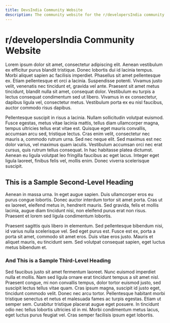 ```yaml
---
title: DevsIndia Community Website
description: The community website for the r/developersIndia community.
---
```


# r/developersIndia Community Website

Lorem ipsum dolor sit amet, consectetur adipiscing elit. Aenean vestibulum ex
efficitur purus blandit tristique. Donec lobortis dui id lacinia tempus. Morbi
aliquet sapien ac facilisis imperdiet. Phasellus sit amet pellentesque ex. Etiam
pellentesque et orci a lacinia. Suspendisse potenti. Vivamus justo velit,
venenatis nec tincidunt et, gravida vel ante. Praesent sit amet metus tincidunt,
blandit nulla sit amet, consequat dolor. Vestibulum eu turpis a lectus consequat
condimentum sed ut libero. Vivamus in ex consectetur, dapibus ligula vel,
consectetur metus. Vestibulum porta ex eu nisl faucibus, auctor commodo risus
dapibus.

Pellentesque suscipit in risus a lacinia. Nullam sollicitudin volutpat euismod.
Fusce egestas, metus vitae lacinia mattis, tellus diam ullamcorper magna, tempus
ultricies tellus erat vitae est. Quisque eget mauris convallis, accumsan arcu
sed, tristique lectus. Cras enim velit, consectetur nec mauris a, commodo rutrum
urna. Sed nec neque elit. Sed maximus est nec dolor varius, vel maximus quam
iaculis. Vestibulum accumsan orci nec erat cursus, quis rutrum tellus consequat.
In hac habitasse platea dictumst. Aenean eu ligula volutpat leo fringilla
faucibus ac eget lacus. Integer eget ligula laoreet, finibus felis vel, mollis
enim. Donec viverra scelerisque suscipit.

## This is a Sample Second-Level Heading

Aenean in massa urna. In eget augue sapien. Duis ullamcorper eros eu purus
congue lobortis. Donec auctor interdum tortor sit amet porta. Cras ut ex
laoreet, eleifend metus in, hendrerit mauris. Sed gravida, felis et mollis
lacinia, augue diam tincidunt nisi, non eleifend purus erat non risus. Praesent
et lorem sed ligula condimentum lobortis.

Praesent sagittis quis libero in elementum. Sed pellentesque bibendum nisi, id
varius nulla scelerisque vel. Sed eget purus est. Fusce est ex, porta a porta
sit amet, commodo sit amet eros. Duis vitae eros justo. Mauris et aliquet
mauris, eu tincidunt sem. Sed volutpat consequat sapien, eget luctus metus
bibendum et.

### And This is a Sample Third-Level Heading

Sed faucibus justo sit amet fermentum laoreet. Nunc euismod imperdiet nulla et
mollis. Nam sed ligula ornare erat tincidunt tempus a sit amet nisl. Praesent
congue, mi non convallis tempus, dolor tortor euismod justo, sed suscipit lectus
tellus vitae quam. Cras ipsum magna, suscipit id justo eget, tincidunt commodo
velit. Donec nec arcu tortor. Pellentesque habitant morbi tristique senectus et
netus et malesuada fames ac turpis egestas. Etiam ut semper sem. Curabitur
tristique placerat augue eget posuere. In tincidunt odio nec tellus lobortis
ultricies id in mi. Morbi condimentum metus lacus, eget luctus purus feugiat
vel. Cras semper facilisis ipsum eget lobortis.
